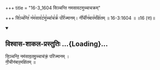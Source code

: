 +++
title = "16-3_1604 सिञ्चन्ति नमसावटमुच्चाचक्रम्"

+++
सि꣣ञ्च꣢न्ति꣣ न꣡म꣢साव꣣ट꣢मु꣣च्चा꣡च꣢क्रं꣣ प꣡रि꣢ज्मानम्। नी꣣ची꣡न꣢बार꣣म꣡क्षि꣢तम् ॥ 16-3:1604 ॥ ॥16 (रा)॥

<div class="js_include" newlevelforh1="2" title="विश्वास-शाकल-प्रस्तुतिः" unfilled url="/vedAH_Rk/shAkalam/saMhitA/vishvAsa-prastutiH/08/072/10_sinchanti_namasAvatamuchchAchakraM.md">
<details open><summary><h2>विश्वास-शाकल-प्रस्तुतिः ...{Loading}...</h2></summary>


सि॒ञ्चन्ति॒ नम॑साव॒तमु॒च्चाच॑क्रं॒ परि॑ज्मानम् ।  
नी॒चीन॑बार॒मक्षि॑तम् ॥

</details>
</div>